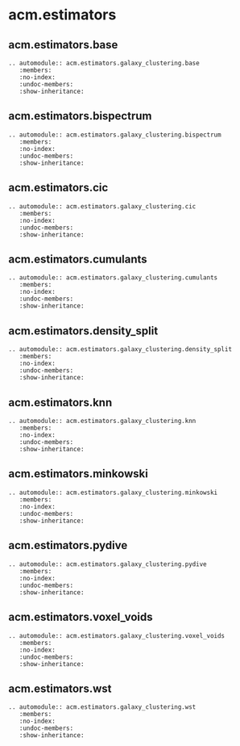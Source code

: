 # acm.estimators

## acm.estimators.base
```{eval-rst}
.. automodule:: acm.estimators.galaxy_clustering.base
   :members:
   :no-index:
   :undoc-members:
   :show-inheritance:
```
## acm.estimators.bispectrum
```{eval-rst}
.. automodule:: acm.estimators.galaxy_clustering.bispectrum
   :members:
   :no-index:
   :undoc-members:
   :show-inheritance:
```
## acm.estimators.cic
```{eval-rst}
.. automodule:: acm.estimators.galaxy_clustering.cic
   :members:
   :no-index:
   :undoc-members:
   :show-inheritance:
```
## acm.estimators.cumulants
```{eval-rst}
.. automodule:: acm.estimators.galaxy_clustering.cumulants
   :members:
   :no-index:
   :undoc-members:
   :show-inheritance:
```
## acm.estimators.density_split
```{eval-rst}
.. automodule:: acm.estimators.galaxy_clustering.density_split
   :members:
   :no-index:
   :undoc-members:
   :show-inheritance:
```
## acm.estimators.knn
```{eval-rst}
.. automodule:: acm.estimators.galaxy_clustering.knn
   :members:
   :no-index:
   :undoc-members:
   :show-inheritance:
```
## acm.estimators.minkowski
```{eval-rst}
.. automodule:: acm.estimators.galaxy_clustering.minkowski
   :members:
   :no-index:
   :undoc-members:
   :show-inheritance:
```
## acm.estimators.pydive
```{eval-rst}
.. automodule:: acm.estimators.galaxy_clustering.pydive
   :members:
   :no-index:
   :undoc-members:
   :show-inheritance:
```
## acm.estimators.voxel_voids
```{eval-rst}
.. automodule:: acm.estimators.galaxy_clustering.voxel_voids
   :members:
   :no-index:
   :undoc-members:
   :show-inheritance:
```
## acm.estimators.wst
```{eval-rst}
.. automodule:: acm.estimators.galaxy_clustering.wst
   :members:
   :no-index:
   :undoc-members:
   :show-inheritance:
```